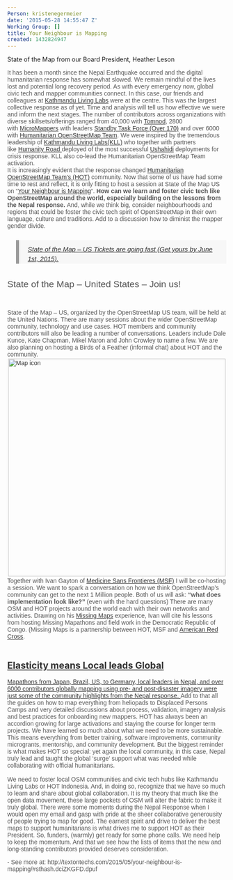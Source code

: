 ```yaml
---
Person: kristenegermeier
date: '2015-05-28 14:55:47 Z'
Working Group: []
title: Your Neighbour is Mapping
created: 1432824947
---
```

<p>State of the Map from our Board President, Heather Leson</p><p style="padding: 0px; margin: 0px; outline: none; list-style: none; border: 0px none; color: #555555; font-family: 'Source Sans Pro', Arial, Verdana, sans-serif; line-height: normal;">It has been a month since the Nepal Earthquake occurred and the digital humanitarian response has somewhat slowed. We remain mindful of the lives lost and potential long recovery period. As with every emergency now, global civic tech and mapper communities connect. In this case, our friends and colleagues at&nbsp;<a style="padding: 0px; margin: 0px; outline: none; list-style: none; border: 0px none; color: #333333; -webkit-transition: all 0.2s linear; transition: all 0.2s linear;" href="http://kathmandulivinglabs.org/">Kathmandu Living Labs</a>&nbsp;were at the centre. This was the largest collective response as of yet. Time and analysis will tell us how effective we were and inform the next stages. The number of contributors across organizations with diverse skillsets/offerings ranged from 40,000 with&nbsp;<a style="padding: 0px; margin: 0px; outline: none; list-style: none; border: 0px none; color: #333333; -webkit-transition: all 0.2s linear; transition: all 0.2s linear;" href="http://www.tomnod.com/">Tomnod</a>, 2800 with&nbsp;<a style="padding: 0px; margin: 0px; outline: none; list-style: none; border: 0px none; color: #333333; -webkit-transition: all 0.2s linear; transition: all 0.2s linear;" href="http://micromappers.org/">MicroMappers</a>&nbsp;with leaders&nbsp;<a style="padding: 0px; margin: 0px; outline: none; list-style: none; border: 0px none; color: #333333; -webkit-transition: all 0.2s linear; transition: all 0.2s linear;" href="http://blog.standbytaskforce.com/">Standby Task Force (Over 170)</a>&nbsp;and over 6000 with&nbsp;<a style="padding: 0px; margin: 0px; outline: none; list-style: none; border: 0px none; color: #333333; -webkit-transition: all 0.2s linear; transition: all 0.2s linear;" href="http://hotosm.org/">Humanitarian OpenStreetMap Team</a>. We were inspired by the tremendous leadership of&nbsp;<a style="padding: 0px; margin: 0px; outline: none; list-style: none; border: 0px none; color: #333333; -webkit-transition: all 0.2s linear; transition: all 0.2s linear;" href="http://kathmandulivinglabs.org/">Kathmandu Living Labs(KLL)</a>&nbsp;who together with partners like&nbsp;<a style="padding: 0px; margin: 0px; outline: none; list-style: none; border: 0px none; color: #333333; -webkit-transition: all 0.2s linear; transition: all 0.2s linear;" href="http://humanityroad.org/">Humanity Road&nbsp;</a>deployed of the most successful&nbsp;<a style="padding: 0px; margin: 0px; outline: none; list-style: none; border: 0px none; color: #333333; -webkit-transition: all 0.2s linear; transition: all 0.2s linear;" href="http://quakemap.org/">Ushahidi</a>&nbsp;deployments for crisis response. KLL also co-lead the Humanitarian OpenStreetMap Team activation.</p><p style="padding: 0px; margin: 0px; outline: none; list-style: none; border: 0px none; color: #555555; font-family: 'Source Sans Pro', Arial, Verdana, sans-serif; line-height: normal;">It is increasingly evident that the response changed&nbsp;<a style="padding: 0px; margin: 0px; outline: none; list-style: none; border: 0px none; color: #333333; -webkit-transition: all 0.2s linear; transition: all 0.2s linear;" href="http://hotosm.org/">Humanitarian OpenStreetMap Team’s (HOT)</a>&nbsp;community. Now that some of us have had some time to rest and reflect, it is only fitting to host a session at State of the Map US on “<a style="padding: 0px; margin: 0px; outline: none; list-style: none; border: 0px none; color: #333333; -webkit-transition: all 0.2s linear; transition: all 0.2s linear;" href="http://stateofthemap.us/your-neighbour-is-mapping/">Your Neighbour is Mapping</a>“.&nbsp;<strong style="padding: 0px; margin: 0px; outline: none; list-style: none; border: 0px none;">How can we learn and foster civic tech like OpenStreetMap around the world, especially building on the lessons from the Nepal response.</strong>&nbsp;And, while we think big, consider neighbourhoods and regions that could be foster the civic tech spirit of OpenStreetMap in their own language, culture and traditions. Add to a discussion how to diminist the mapper gender divide.</p><blockquote style="padding: 10px 10px 0px 20px; margin: 25px 0px 35px 20px; outline: none; list-style: none; border-width: 0px 0px 0px 7px; border-style: none none none solid; border-left-color: #999999; font-size: 15px; line-height: 22px; font-style: italic; color: #555555; font-family: 'Source Sans Pro', Arial, Verdana, sans-serif; background: #f7f7f7;"><p style="padding: 0px; margin: 0px; outline: none; list-style: none; border: 0px none;"><a style="padding: 0px; margin: 0px; outline: none; list-style: none; border: 0px none; color: #333333; -webkit-transition: all 0.2s linear; transition: all 0.2s linear;" href="http://stateofthemap.us/">State of the Map – US Tickets are going fast (Get yours by June 1st, 2015).</a></p></blockquote><h2 style="padding: 0px; margin: 0px; outline: none; list-style: none; border: 0px none; font-weight: normal; color: #555555; font-family: 'Source Sans Pro', Arial, Verdana, sans-serif; line-height: normal;">State of the Map – United States – Join us!</h2><p>&nbsp;</p><p style="padding: 0px; margin: 0px; outline: none; list-style: none; border: 0px none; color: #555555; font-family: 'Source Sans Pro', Arial, Verdana, sans-serif; line-height: normal;">State of the Map – US, organized by the OpenStreetMap US team, will be held at the United Nations. There are many sessions about the wider OpenStreetMap community, technology and use cases. HOT members and community contributors will also be leading a number of conversations. Leaders include Dale Kunce, Kate Chapman, Mikel Maron and John Crowley to name a few. We are also planning on hosting a Birds of a Feather (informal chat) about HOT and the community.</p><p style="padding: 0px; margin: 0px; outline: none; list-style: none; border: 0px none; color: #555555; font-family: 'Source Sans Pro', Arial, Verdana, sans-serif; line-height: normal;"><a style="padding: 0px; margin: 0px; outline: none; list-style: none; border: 0px none; color: #333333; -webkit-transition: all 0.2s linear; transition: all 0.2s linear;" href="http://textontechs.com/2015/03/opportunity-knocks-maps-and-data-jobs/map-icon-mister-pixel-noun-project/" rel="attachment wp-att-3440"><img class="aligncenter size-medium wp-image-3440" style="padding: 0px; margin: 2px auto; outline: none; list-style: none; border-style: none; clear: both; max-width: 100%; display: block; height: auto !important;" src="http://textontechs.com/wp-content/uploads/2015/03/Map-icon-Mister-Pixel-Noun-Project-500x416.png" alt="Map icon" width="500" height="416"></a></p><p style="padding: 0px; margin: 0px; outline: none; list-style: none; border: 0px none; color: #555555; font-family: 'Source Sans Pro', Arial, Verdana, sans-serif; line-height: normal;">Together with Ivan Gayton of&nbsp;<a style="padding: 0px; margin: 0px; outline: none; list-style: none; border: 0px none; color: #333333; -webkit-transition: all 0.2s linear; transition: all 0.2s linear;" href="http://www.msf.org/">Medicine Sans Frontieres (MSF)</a>&nbsp;I will be co-hosting a session. We want to spark a conversation on how we think OpenStreetMap’s community can get to the next 1 Million people. Both of us will ask:&nbsp;<strong style="padding: 0px; margin: 0px; outline: none; list-style: none; border: 0px none;">“what does implementation look like?”&nbsp;</strong>(even with the hard questions) There are many OSM and HOT projects around the world each with their own networks and activities. Drawing on his&nbsp;<a style="padding: 0px; margin: 0px; outline: none; list-style: none; border: 0px none; color: #333333; -webkit-transition: all 0.2s linear; transition: all 0.2s linear;" href="http://missingmaps.org/">Missing Maps</a>&nbsp;experience, Ivan will cite his lessons from hosting Missing Mapathons and field work in the Democratic Republic of Congo. (Missing Maps is a partnership between HOT, MSF and&nbsp;<a style="padding: 0px; margin: 0px; outline: none; list-style: none; border: 0px none; color: #333333; -webkit-transition: all 0.2s linear; transition: all 0.2s linear;" href="http://www.redcross.org/">American Red Cross</a>.</p><p style="padding: 0px; margin: 0px; outline: none; list-style: none; border: 0px none; color: #555555; font-family: 'Source Sans Pro', Arial, Verdana, sans-serif; line-height: normal;">&nbsp;</p><h2><a style="padding: 0px; margin: 0px; outline: none; list-style: none; border: 0px none; color: #333333; -webkit-transition: all 0.2s linear; transition: all 0.2s linear;" href="http://www.redcross.org/">Elasticity means Local leads Global</a>&nbsp;</h2><p style="padding: 0px; margin: 0px; outline: none; list-style: none; border: 0px none; color: #555555; font-family: 'Source Sans Pro', Arial, Verdana, sans-serif; line-height: normal;"><a style="padding: 0px; margin: 0px; outline: none; list-style: none; border: 0px none; color: #333333; -webkit-transition: all 0.2s linear; transition: all 0.2s linear;" href="http://wiki.openstreetmap.org/wiki/2015_Nepal_earthquake">Mapathons from Japan, Brazil, US, to Germany, local leaders in Nepal, and over 6000 contributors globally mapping using pre- and post-disaster imagery were just some of the community highlights from the Nepal response.&nbsp;</a>Add to that all the guides on how to map everything from heliopads to Displaced Persons Camps and very detailed discussions about process, validation, imagery analysis and best practices for onboarding new mappers. HOT has always been an accordion growing for large activations and staying the course for longer term projects. We have learned so much about what we need to be more sustainable. This means everything from better training, software improvements, community microgrants, mentorship, and community development. But the biggest reminder is what makes HOT so special: yet again the local community, in this case, Nepal truly lead and taught the global ‘surge’ support what was needed while collaborating with official humanitarians.</p><p style="padding: 0px; margin: 0px; outline: none; list-style: none; border: 0px none; color: #555555; font-family: 'Source Sans Pro', Arial, Verdana, sans-serif; line-height: normal;">&nbsp;</p><p style="padding: 0px; margin: 0px; outline: none; list-style: none; border: 0px none; color: #555555; font-family: 'Source Sans Pro', Arial, Verdana, sans-serif; line-height: normal;">We need to foster local OSM communities and civic tech hubs like Kathmandu Living Labs or HOT Indonesia. And, in doing so, recognize that we have so much to learn and share about global collaboration. It is my theory that much like the open data movement, these large pockets of OSM will alter the fabric to make it truly global. There were some moments during the Nepal Response when I would open my email and gasp with pride at the sheer collaborative generousity of people trying to map for good. The earnest spirit and drive to deliver the best maps to support humanitarians is what drives me to support HOT as their President. So, funders, (warmly) get ready for some phone calls. We need help to keep the momentum. And that we see how the lists of items that the new and long-standing contributors provided deserves consideration.</p><p><span style="color: #555555; font-family: 'Source Sans Pro', Arial, Verdana, sans-serif; line-height: normal;">- See more at: http://textontechs.com/2015/05/your-neighbour-is-mapping/#sthash.dciZKGFD.dpuf</span></p>
